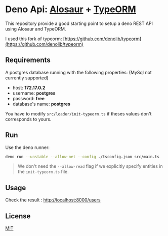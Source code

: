# Deno Api: [Alosaur](https://github.com/alosaur/alosaur) + [TypeORM](https://typeorm.io/#/)

This repository provide a good starting point to setup a deno REST API using Alosaur and TypeORM.

I used this fork of typeorm: [https://github.com/denolib/typeorm](https://github.com/denolib/typeorm)

## Requirements

A postgres database running with the following properties: (MySql not currently supported) 

- host: __172.17.0.2__
- username: __postgres__
- password: __free__
- database's name: __postgres__

You have to modify `src/loader/init-typeorm.ts` if theses values don't corresponds to yours.  

## Run

Use the deno runner: 

```bash
deno run --unstable --allow-net --config ./tsconfig.json src/main.ts
```
> We don't need the `--allow-read` flag if we explicitly specify entities in the `init-typeorm.ts` file.

## Usage
Check the result : [http://localhost:8000/users](http://localhost:8000/users)

## License
[MIT](https://choosealicense.com/licenses/mit/)